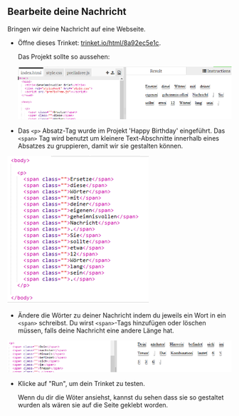 ## Bearbeite deine Nachricht

Bringen wir deine Nachricht auf eine Webseite.

+ Öffne dieses Trinket: <a href="https://trinket.io/html/8a92ec5e1c" target="_blank">trinket.io/html/8a92ec5e1c</a>.
    
    Das Projekt sollte so aussehen:
    
    ![Screenshot](images/letter-starter.png)

+ Das `<p>` Absatz-Tag wurde im Projekt 'Happy Birthday' eingeführt. Das `<span>` Tag wird benutzt um kleinere Text-Abschnitte innerhalb eines Absatzes zu gruppieren, damit wir sie gestalten können.

![Screenshot](images/letter-placeholder.png)

+ Ändere die Wörter zu deiner Nachricht indem du jeweils ein Wort in ein `<span>` schreibst. Du wirst `<span>`-Tags hinzufügen oder löschen müssen, falls deine Nachricht eine andere Länge hat. 

![Screenshot](images/letter-message.png)

+ Klicke auf "Run", um dein Trinket zu testen.
    
    Wenn du dir die Wöter ansiehst, kannst du sehen dass sie so gestaltet wurden als wären sie auf die Seite geklebt worden.